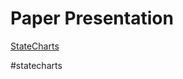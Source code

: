 # Paper Presentation

[StateCharts](https://guitarvydas.github.io/2020/12/09/StateCharts.html)

#statecharts 